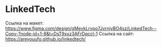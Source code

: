 # LinkedTech
Ссылка на макет: https://www.figma.com/design/gMevkLrvpo7JvrnjyBO4sz/LinkedTech--Copy-?node-id=1-8&t=DsT9xxz3AFrDqccl-1
Ссылка на сайт: https://areyouufo.github.io/linkedtech/
